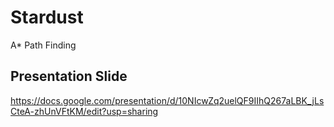 # Stardust
A* Path Finding

## Presentation Slide
https://docs.google.com/presentation/d/10NIcwZq2uelQF9IIhQ267aLBK_jLsCteA-zhUnVFtKM/edit?usp=sharing
